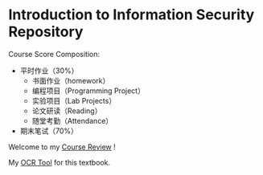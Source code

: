 # Introduction to Information Security Repository

Course Score Composition:

* 平时作业（30%）
  * 书面作业（homework）
  * 编程项目（Programming Project）
  * 实验项目（Lab Projects）
  * 论文研读（Reading）
  * 随堂考勤（Attendance）
* 期末笔试（70%）

Welcome to my [Course Review](https://www.lyt0112.com/blog/course_review-zh) !

My [OCR Tool](https://github.com/ocrmypdf/OCRmyPDF) for this textbook.
